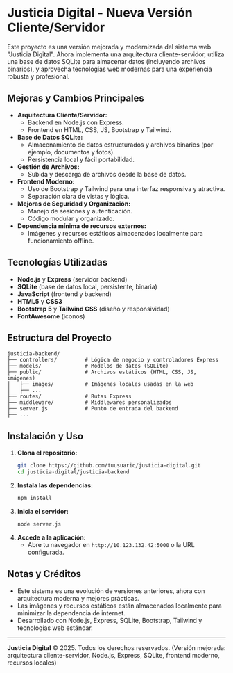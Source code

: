 # Justicia Digital - Nueva Versión Cliente/Servidor

Este proyecto es una versión mejorada y modernizada del sistema web "Justicia Digital". Ahora implementa una arquitectura cliente-servidor, utiliza una base de datos SQLite para almacenar datos (incluyendo archivos binarios), y aprovecha tecnologías web modernas para una experiencia robusta y profesional.

## Mejoras y Cambios Principales

- **Arquitectura Cliente/Servidor:**
  - Backend en Node.js con Express.
  - Frontend en HTML, CSS, JS, Bootstrap y Tailwind.
- **Base de Datos SQLite:**
  - Almacenamiento de datos estructurados y archivos binarios (por ejemplo, documentos y fotos).
  - Persistencia local y fácil portabilidad.
- **Gestión de Archivos:**
  - Subida y descarga de archivos desde la base de datos.
- **Frontend Moderno:**
  - Uso de Bootstrap y Tailwind para una interfaz responsiva y atractiva.
  - Separación clara de vistas y lógica.
- **Mejoras de Seguridad y Organización:**
  - Manejo de sesiones y autenticación.
  - Código modular y organizado.
- **Dependencia mínima de recursos externos:**
  - Imágenes y recursos estáticos almacenados localmente para funcionamiento offline.

## Tecnologías Utilizadas

- **Node.js** y **Express** (servidor backend)
- **SQLite** (base de datos local, persistente, binaria)
- **JavaScript** (frontend y backend)
- **HTML5** y **CSS3**
- **Bootstrap 5** y **Tailwind CSS** (diseño y responsividad)
- **FontAwesome** (iconos)

## Estructura del Proyecto

```
justicia-backend/
├── controllers/         # Lógica de negocio y controladores Express
├── models/              # Modelos de datos (SQLite)
├── public/              # Archivos estáticos (HTML, CSS, JS, imágenes)
│   ├── images/          # Imágenes locales usadas en la web
│   ├── ...
├── routes/              # Rutas Express
├── middleware/          # Middlewares personalizados
├── server.js            # Punto de entrada del backend
├── ...
```

## Instalación y Uso

1. **Clona el repositorio:**
   ```bash
   git clone https://github.com/tuusuario/justicia-digital.git
   cd justicia-digital/justicia-backend
   ```
2. **Instala las dependencias:**
   ```bash
   npm install
   ```
3. **Inicia el servidor:**
   ```bash
   node server.js
   ```
4. **Accede a la aplicación:**
   - Abre tu navegador en `http://10.123.132.42:5000` o la URL configurada.

## Notas y Créditos

- Este sistema es una evolución de versiones anteriores, ahora con arquitectura moderna y mejores prácticas.
- Las imágenes y recursos estáticos están almacenados localmente para minimizar la dependencia de internet.
- Desarrollado con Node.js, Express, SQLite, Bootstrap, Tailwind y tecnologías web estándar.

---

**Justicia Digital** © 2025. Todos los derechos reservados.
(Versión mejorada: arquitectura cliente-servidor, Node.js, Express, SQLite, frontend moderno, recursos locales)

